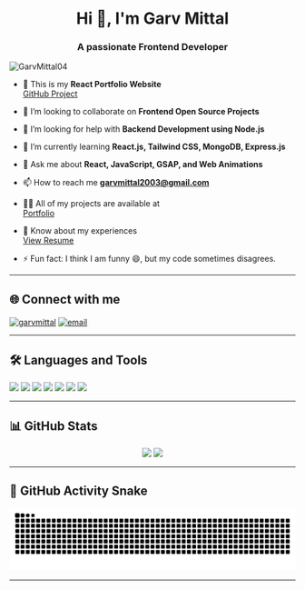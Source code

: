<h1 align="center">Hi 👋, I'm Garv Mittal</h1>
<h3 align="center">A passionate Frontend Developer</h3>

<p align="left"> <img src="https://komarev.com/ghpvc/?username=GarvMittal04&label=Profile%20views&color=0e75b6&style=flat" alt="GarvMittal04" /> </p>

- 🔭 This is my **React Portfolio Website**   
  [GitHub Project](https://github.com/GarvMittal04/Garv-Portfolio.git)

- 👯 I’m looking to collaborate on **Frontend Open Source Projects**

- 🤝 I’m looking for help with **Backend Development using Node.js**

- 🌱 I’m currently learning **React.js, Tailwind CSS, MongoDB, Express.js**

- 💬 Ask me about **React, JavaScript, GSAP, and Web Animations**

- 📫 How to reach me **garvmittal2003@gmail.com**

- 👨‍💻 All of my projects are available at  
  [Portfolio](https://garvportfoliowebsite.vercel.app/)



- 📄 Know about my experiences  
  [View Resume](https://drive.google.com/file/d/1eZx9-3HJKNzCCm_ZAloUoaCLi99XM_iQ/view?usp=sharing)

- ⚡ Fun fact: I think I am funny 😄, but my code sometimes disagrees.

---

## 🌐 Connect with me
<p align="left">
<a href="https://linkedin.com/in/garv-mittal-536059241" target="blank"><img align="center" src="https://img.shields.io/badge/-LinkedIn-blue?logo=linkedin&style=for-the-badge" alt="garvmittal" /></a>
<a href="mailto:garvmittal2003@gmail.com" target="blank"><img align="center" src="https://img.shields.io/badge/-Gmail-red?logo=gmail&style=for-the-badge" alt="email" /></a>
</p>

---

## 🛠️ Languages and Tools
<p align="left">
  <img src="https://cdn.jsdelivr.net/gh/devicons/devicon/icons/html5/html5-original.svg" height="30" />
  <img src="https://cdn.jsdelivr.net/gh/devicons/devicon/icons/css3/css3-original.svg" height="30" />
  <img src="https://cdn.jsdelivr.net/gh/devicons/devicon/icons/javascript/javascript-original.svg" height="30" />
  <img src="https://cdn.jsdelivr.net/gh/devicons/devicon/icons/react/react-original.svg" height="30" />
  <img src="https://cdn.jsdelivr.net/gh/devicons/devicon/icons/python/python-original.svg" height="30" />
  <img src="https://cdn.jsdelivr.net/gh/devicons/devicon/icons/c/c-original.svg" height="30" />
  <img src="https://cdn.jsdelivr.net/gh/devicons/devicon/icons/cplusplus/cplusplus-original.svg" height="30" />
</p>

---

## 📊 GitHub Stats
<div align="center">
  <img src="https://github-readme-stats.vercel.app/api?username=GarvMittal04&show_icons=true&theme=dracula" height="150"/>
  <img src="https://github-readme-stats.vercel.app/api/top-langs/?username=GarvMittal04&layout=compact&theme=dracula" height="150"/>
</div>

---

## 🐍 GitHub Activity Snake
<img src="https://github.com/GarvMittal04/GarvMittal04/blob/output/snake.svg" alt="Snake animation" />

---
